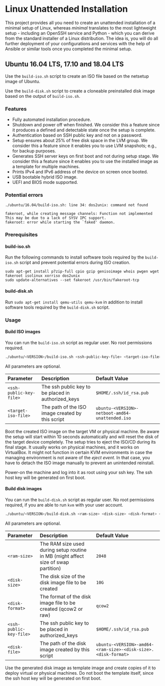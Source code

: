 # Linux Unattended Installation

This project provides all you need to create an unattended installation of a minimal setup of Linux, whereas *minimal* translates to the most lightweight setup - including an OpenSSH service and Python - which you can derive from the standard installer of a Linux distribution. The idea is, you will do all further deployment of your configurations and services with the help of Ansible or similar tools once you completed the minimal setup.

## Ubuntu 16.04 LTS, 17.10 and 18.04 LTS

Use the `build-iso.sh` script to create an ISO file based on the netsetup image of Ubuntu.

Use the `build-disk.sh` script to create a cloneable preinstalled disk image based on the output of `build-iso.sh`.

### Features

* Fully automated installation procedure.
* Shutdown and power off when finished. We consider this a feature since it produces a defined and detectable state once the setup is complete.
* Authentication based on SSH public key and not on a password.
* Setup ensures about 25% of free disk space in the LVM group. We consider this a feature since it enables you to use LVM snapshots; e.g., for backup purposes.
* Generates SSH server keys on first boot and not during setup stage. We consider this a feature since it enables you to use the installed image as a template for multiple machines.
* Prints IPv4 and IPv6 address of the device on screen once booted.
* USB bootable hybrid ISO image.
* UEFI and BIOS mode supported.

### Potential errors

```
./ubuntu/16.04/build-iso.sh: line 34: dos2unix: command not found

fakeroot, while creating message channels: Function not implemented
This may be due to a lack of SYSV IPC support.
fakeroot: error while starting the `faked' daemon.
```

### Prerequisites

#### build-iso.sh

Run the following commands to install software tools required by the `build-iso.sh` script and prevent potential errors during ISO creation.

```
sudo apt-get install p7zip-full cpio gzip genisoimage whois pwgen wget fakeroot isolinux xorriso dos2unix
sudo update-alternatives --set fakeroot /usr/bin/fakeroot-tcp
```

#### build-disk.sh

Run `sudo apt-get install qemu-utils qemu-kvm` in addition to install software tools required by the `build-disk.sh` script.

### Usage

#### Build ISO images

You can run the `build-iso.sh` script as regular user. No root permissions required.

```sh
./ubuntu/<VERSION>/build-iso.sh <ssh-public-key-file> <target-iso-file>
```

All parameters are optional.

| Parameter | Description | Default Value |
| :--- | :--- | :--- |
| `<ssh-public-key-file>` | The ssh public key to be placed in authorized_keys | `$HOME/.ssh/id_rsa.pub` |
| `<target-iso-file>` | The path of the ISO image created by this script | `ubuntu-<VERSION>-netboot-amd64-unattended.iso` |

Boot the created ISO image on the target VM or physical machine. Be aware the setup will start within 10 seconds automatically and will reset the disk of the target device completely. The setup tries to eject the ISO/CD during its final stage. It usually works on physical machines, and it works on VirtualBox. It might not function in certain KVM environments in case the managing environment is not aware of the *eject event*. In that case, you have to detach the ISO image manually to prevent an unintended reinstall.

Power-on the machine and log into it as root using your ssh key. The ssh host key will be generated on first boot.

#### Build disk images

You can run the `build-disk.sh` script as regular user. No root permissions required, if you are able to run `kvm` with your user account.

```sh
./ubuntu/<VERSION>/build-disk.sh <ram-size> <disk-size> <disk-format> <ssh-public-key-file> <disk-file>
```

All parameters are optional.

| Parameter | Description | Default Value |
| :--- | :--- | :--- |
| `<ram-size>` | The RAM size used during setup routine in MB (might affect size of swap partition) | `2048` |
| `<disk-size>` | The disk size of the disk image file to be created | `10G` |
| `<disk-format>` | The format of the disk image file to be created (qcow2 or raw) | `qcow2` |
| `<ssh-public-key-file>` | The ssh public key to be placed in authorized_keys | `$HOME/.ssh/id_rsa.pub` |
| `<disk-file>` | The path of the disk image created by this script | `ubuntu-<VERSION>-amd64-<ram-size>-<disk-size>.<disk-format>` |

Use the generated disk image as template image and create copies of it to deploy virtual or physical machines. Do not boot the template itself, since the ssh host key will be generated on first boot.
